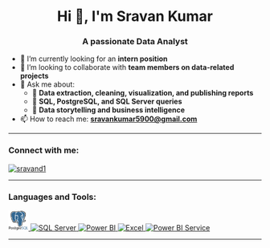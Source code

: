 <h1 align="center">Hi 👋, I'm Sravan Kumar</h1>
<h3 align="center">A passionate Data Analyst</h3>

- 🔭 I’m currently looking for an **intern position**
- 👯 I’m looking to collaborate with **team members on data-related projects**
- 💬 Ask me about:
  - 🔹 **Data extraction, cleaning, visualization, and publishing reports**
  - 🔹 **SQL, PostgreSQL, and SQL Server queries**
  - 🔹 **Data storytelling and business intelligence**
- 📫 How to reach me: **sravankumar5900@gmail.com**

---

<h3 align="left">Connect with me:</h3>
<p align="left">
  <a href="https://www.linkedin.com/in/sravand1/" target="_blank">
    <img align="center" src="https://raw.githubusercontent.com/rahuldkjain/github-profile-readme-generator/master/src/images/icons/Social/linked-in-alt.svg" alt="sravand1" height="30" width="40" />
  </a>
</p>

---

<h3 align="left">Languages and Tools:</h3>
<p align="left">
  <a href="https://www.postgresql.org" target="_blank" rel="noreferrer">
    <img src="https://raw.githubusercontent.com/devicons/devicon/master/icons/postgresql/postgresql-original-wordmark.svg" alt="PostgreSQL" width="40" height="40"/>
  </a>
  <a href="https://www.microsoft.com/en-us/sql-server" target="_blank" rel="noreferrer">
    <img src="https://www.svgrepo.com/show/303229/microsoft-sql-server-logo.svg" alt="SQL Server" width="40" height="40"/>
  </a>
  <a href="https://powerbi.microsoft.com/" target="_blank" rel="noreferrer">
    <img src="https://cdn.worldvectorlogo.com/logos/power-bi.svg" alt="Power BI" width="40" height="40"/>
  </a>
  <a href="https://www.microsoft.com/en-us/microsoft-365/excel" target="_blank" rel="noreferrer">
    <img src="https://upload.wikimedia.org/wikipedia/commons/7/73/Microsoft_Excel_2013-2019_logo.svg" alt="Excel" width="40" height="40"/>
  </a>
  <a href="https://learn.microsoft.com/en-us/power-bi/fundamentals/service-overview" target="_blank" rel="noreferrer">
    <img src="https://cdn.worldvectorlogo.com/logos/power-bi.svg" alt="Power BI Service" width="40" height="40"/>
  </a>
</p>

---

